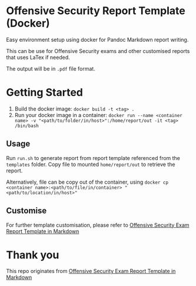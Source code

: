 # Offensive Security Report Template (Docker)
Easy environment setup using docker for Pandoc Markdown report writing. 

This can be use for Offensive Security exams and other customised reports that uses LaTex if needed.

The output will be in `.pdf` file format.

# Getting Started
1. Build the docker image: `docker build -t <tag> .`
2. Run your docker image in a container: `docker run --name <container name> -v "<path/to/folder/in/host>":/home/report/out -it <tag> /bin/bash`

## Usage
Run `run.sh` to generate report from report template referenced from the `templates` folder. Copy file to mounted `home/report/out` to retrieve the report.

Alternatively, file can be copy out of the container, using `docker cp <container name>:<path/to/file/in/container> "<path/to/location/in/host>"`

## Customise
For further template customisation, please refer to [Offensive Security Exam Report Template in Markdown](https://github.com/noraj/OSCP-Exam-Report-Template-Markdown.git)

# Thank you
This repo originates from [Offensive Security Exam Report Template in Markdown](https://github.com/noraj/OSCP-Exam-Report-Template-Markdown.git)